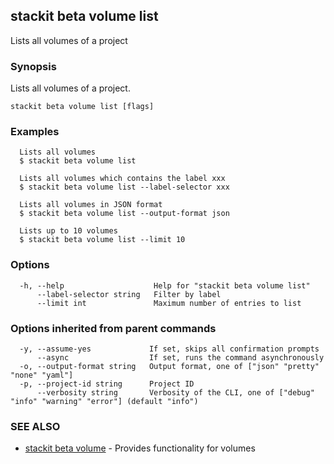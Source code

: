 ## stackit beta volume list

Lists all volumes of a project

### Synopsis

Lists all volumes of a project.

```
stackit beta volume list [flags]
```

### Examples

```
  Lists all volumes
  $ stackit beta volume list

  Lists all volumes which contains the label xxx
  $ stackit beta volume list --label-selector xxx

  Lists all volumes in JSON format
  $ stackit beta volume list --output-format json

  Lists up to 10 volumes
  $ stackit beta volume list --limit 10
```

### Options

```
  -h, --help                    Help for "stackit beta volume list"
      --label-selector string   Filter by label
      --limit int               Maximum number of entries to list
```

### Options inherited from parent commands

```
  -y, --assume-yes             If set, skips all confirmation prompts
      --async                  If set, runs the command asynchronously
  -o, --output-format string   Output format, one of ["json" "pretty" "none" "yaml"]
  -p, --project-id string      Project ID
      --verbosity string       Verbosity of the CLI, one of ["debug" "info" "warning" "error"] (default "info")
```

### SEE ALSO

* [stackit beta volume](./stackit_beta_volume.md)	 - Provides functionality for volumes

